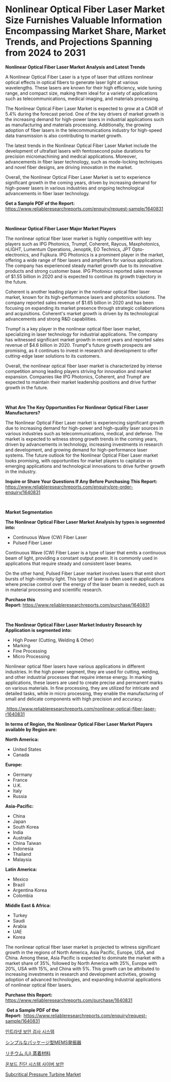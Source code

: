 <p><h1>Nonlinear Optical Fiber Laser Market Size Furnishes Valuable Information Encompassing Market Share, Market Trends, and Projections Spanning from 2024 to 2031</h1></p><p><strong>Nonlinear Optical Fiber Laser Market Analysis and Latest Trends</strong></p>
<p><p>A Nonlinear Optical Fiber Laser is a type of laser that utilizes nonlinear optical effects in optical fibers to generate laser light at various wavelengths. These lasers are known for their high efficiency, wide tuning range, and compact size, making them ideal for a variety of applications such as telecommunications, medical imaging, and materials processing.</p><p>The Nonlinear Optical Fiber Laser Market is expected to grow at a CAGR of 5.4% during the forecast period. One of the key drivers of market growth is the increasing demand for high-power lasers in industrial applications such as manufacturing and materials processing. Additionally, the growing adoption of fiber lasers in the telecommunications industry for high-speed data transmission is also contributing to market growth.</p><p>The latest trends in the Nonlinear Optical Fiber Laser Market include the development of ultrafast lasers with femtosecond pulse durations for precision micromachining and medical applications. Moreover, advancements in fiber laser technology, such as mode-locking techniques and novel fiber designs, are driving innovation in the market.</p><p>Overall, the Nonlinear Optical Fiber Laser Market is set to experience significant growth in the coming years, driven by increasing demand for high-power lasers in various industries and ongoing technological advancements in fiber laser technology.</p></p>
<p><strong>Get a Sample PDF of the Report:&nbsp;</strong> <a href="https://www.reliableresearchreports.com/enquiry/request-sample/1640831">https://www.reliableresearchreports.com/enquiry/request-sample/1640831</a></p>
<p>&nbsp;</p>
<p><strong>Nonlinear Optical Fiber Laser Major Market Players</strong></p>
<p><p>The nonlinear optical fiber laser market is highly competitive with key players such as IPG Photonics, Trumpf, Coherent, Raycus, Maxphotonics, nLIGHT, Lumentum Operations, Jenoptik, EO Technics, JPT Opto-electronics, and Fujikura. IPG Photonics is a prominent player in the market, offering a wide range of fiber lasers and amplifiers for various applications. The company has experienced steady market growth due to its innovative products and strong customer base. IPG Photonics reported sales revenue of $1.55 billion in 2020 and is expected to continue its growth trajectory in the future.</p><p>Coherent is another leading player in the nonlinear optical fiber laser market, known for its high-performance lasers and photonics solutions. The company reported sales revenue of $1.65 billion in 2020 and has been focusing on expanding its market presence through strategic collaborations and acquisitions. Coherent's market growth is driven by its technological advancements and strong R&D capabilities.</p><p>Trumpf is a key player in the nonlinear optical fiber laser market, specializing in laser technology for industrial applications. The company has witnessed significant market growth in recent years and reported sales revenue of $4.6 billion in 2020. Trumpf's future growth prospects are promising, as it continues to invest in research and development to offer cutting-edge laser solutions to its customers.</p><p>Overall, the nonlinear optical fiber laser market is characterized by intense competition among leading players striving for innovation and market expansion. Companies like IPG Photonics, Coherent, and Trumpf are expected to maintain their market leadership positions and drive further growth in the future.</p></p>
<p>&nbsp;</p>
<p><strong>What Are The Key Opportunities For Nonlinear Optical Fiber Laser Manufacturers?</strong></p>
<p><p>The Nonlinear Optical Fiber Laser market is experiencing significant growth due to increasing demand for high-power and high-quality laser sources in various industries such as telecommunications, medical, and defense. The market is expected to witness strong growth trends in the coming years, driven by advancements in technology, increasing investments in research and development, and growing demand for high-performance laser systems. The future outlook for the Nonlinear Optical Fiber Laser market looks promising, with opportunities for market players to capitalize on emerging applications and technological innovations to drive further growth in the industry.</p></p>
<p><strong>Inquire or Share Your Questions If Any Before Purchasing This Report:</strong> <a href="https://www.reliableresearchreports.com/enquiry/pre-order-enquiry/1640831">https://www.reliableresearchreports.com/enquiry/pre-order-enquiry/1640831</a></p>
<p>&nbsp;</p>
<p><strong>Market Segmentation</strong></p>
<p><strong>The Nonlinear Optical Fiber Laser Market Analysis by types is segmented into:</strong></p>
<p><ul><li>Continuous Wave (CW) Fiber Laser</li><li>Pulsed Fiber Laser</li></ul></p>
<p><p>Continuous Wave (CW) Fiber Laser is a type of laser that emits a continuous beam of light, providing a constant output power. It is commonly used in applications that require steady and consistent laser beams. </p><p>On the other hand, Pulsed Fiber Laser market involves lasers that emit short bursts of high-intensity light. This type of laser is often used in applications where precise control over the energy of the laser beam is needed, such as in material processing and scientific research.</p></p>
<p><strong>Purchase this Report:&nbsp;</strong><a href="https://www.reliableresearchreports.com/purchase/1640831">https://www.reliableresearchreports.com/purchase/1640831</a></p>
<p>&nbsp;</p>
<p><strong>The Nonlinear Optical Fiber Laser Market Industry Research by Application is segmented into:</strong></p>
<p><ul><li>High Power (Cutting, Welding & Other)</li><li>Marking</li><li>Fine Processing</li><li>Micro Processing</li></ul></p>
<p><p>Nonlinear optical fiber lasers have various applications in different industries. In the high power segment, they are used for cutting, welding, and other industrial processes that require intense energy. In marking applications, these lasers are used to create precise and permanent marks on various materials. In fine processing, they are utilized for intricate and detailed tasks, while in micro processing, they enable the manufacturing of small and delicate components with high precision and accuracy.</p></p>
<p><a href="https://www.reliableresearchreports.com/nonlinear-optical-fiber-laser-r1640831">&nbsp;https://www.reliableresearchreports.com/nonlinear-optical-fiber-laser-r1640831</a></p>
<p><strong>In terms of Region, the Nonlinear Optical Fiber Laser Market Players available by Region are:</strong></p>
<p>
    <p> <strong> North America: </strong>
        <ul>
            <li>United States</li>
            <li>Canada</li>
        </ul>
        </p> 
    <p> <strong> Europe: </strong>
        <ul>
            <li>Germany</li>
            <li>France</li>
            <li>U.K.</li>
            <li>Italy</li>
            <li>Russia</li>
        </ul>
        </p> 
    <p> <strong> Asia-Pacific: </strong>
        <ul>
            <li>China</li>
            <li>Japan</li>
            <li>South Korea</li>
            <li>India</li>
            <li>Australia</li>
            <li>China Taiwan</li>
            <li>Indonesia</li>
            <li>Thailand</li>
            <li>Malaysia</li>
        </ul>
        </p> 
    <p> <strong> Latin America: </strong>
        <ul>
            <li>Mexico</li>
            <li>Brazil</li>
            <li>Argentina Korea</li>
            <li>Colombia</li>
        </ul>
        </p> 
    <p> <strong> Middle East & Africa: </strong>
        <ul>
            <li>Turkey</li>
            <li>Saudi</li>
            <li>Arabia</li>
            <li>UAE</li>
            <li>Korea</li>
        </ul>
    </p>
    </p>
<p><p>The nonlinear optical fiber laser market is projected to witness significant growth in the regions of North America, Asia Pacific, Europe, USA, and China. Among these, Asia Pacific is expected to dominate the market with a market share of 35%, followed by North America with 25%, Europe with 20%, USA with 15%, and China with 5%. This growth can be attributed to increasing investments in research and development activities, growing adoption of advanced technologies, and expanding industrial applications of nonlinear optical fiber lasers.</p></p>
<p><strong>Purchase this Report: </strong><a href="https://www.reliableresearchreports.com/purchase/1640831">https://www.reliableresearchreports.com/purchase/1640831</a></p>
<p>&nbsp;<strong>Get a Sample PDF of the Report:&nbsp;&nbsp;</strong><a href="https://www.reliableresearchreports.com/enquiry/request-sample/1640831">https://www.reliableresearchreports.com/enquiry/request-sample/1640831</a></p>
<p><strong></strong></p>
<p><p><a href="https://github.com/vskv4779xr1/Market-Research-Report-List-2/blob/main/648286982678.md">인트라넷 보안 검사 시스템</a></p><p><a href="https://github.com/lrlmopnhwd79300/Market-Research-Report-List-2/blob/main/2371324101338.md">シンプルなパッケージ型MEMS発振器</a></p><p><a href="https://github.com/AbigaleHuel/Market-Research-Report-List-1/blob/main/281834193801.md">リチウム (Li) 蒸着材料</a></p><p><a href="https://github.com/vskv4779xr1/Market-Research-Report-List-2/blob/main/629546082683.md">온보드 진단 시스템 사이버 보안</a></p><p><a href="https://github.com/elizabethdagraca/Market-Research-Report-List-3/blob/main/subcritical-pressure-turbine-market.md">Subcritical Pressure Turbine Market</a></p></p>